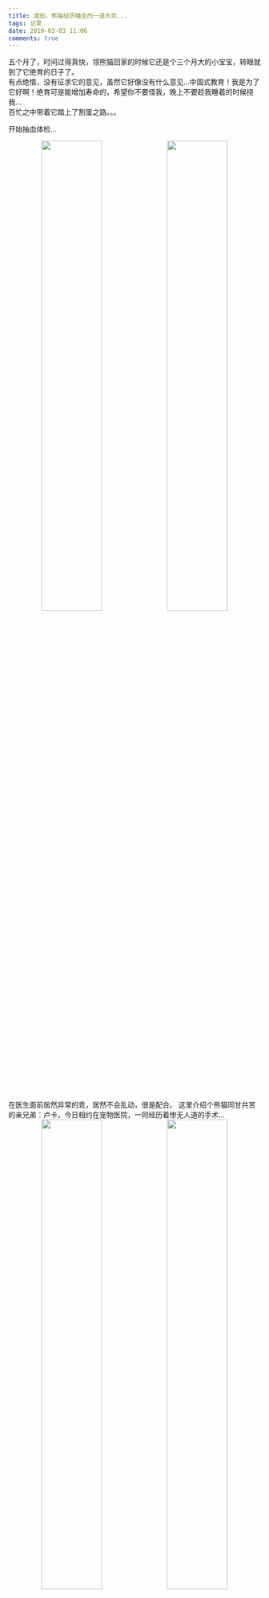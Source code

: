 ```yaml
---
title: 渡劫，熊猫经历喵生的一道大坎...
tags: 记录
date: 2019-03-03 11:06
comments: true
---
```


  五个月了，时间过得真快，领熊猫回家的时候它还是个三个月大的小宝宝，转眼就到了它绝育的日子了。  
  有点绝情，没有征求它的意见，虽然它好像没有什么意见...中国式教育！我是为了它好啊！绝育可是能增加寿命的，希望你不要怪我，晚上不要趁我睡着的时候挠我...  
  百忙之中带着它踏上了割蛋之路。。。

开始抽血体检...  
<center>
<img width="49%" src="https://cdn.wispx.cn/blog/2019/03/03/59aebf9d1320c02c.jpeg!blog.detail" />
<img width="49%" src="https://cdn.wispx.cn/blog/2019/03/03/5853d21e797a1bbe.jpeg!blog.detail" />
</center>  
在医生面前居然异常的乖，居然不会乱动，很是配合。
这里介绍个熊猫同甘共苦的亲兄弟：卢卡，今日相约在宠物医院，一同经历着惨无人道的手术...  
<center>
<img width="49%"  src="https://cdn.wispx.cn/blog/2019/03/03/3172005bacba7039.jpeg!blog.detail" />
<img width="49%"  src="https://cdn.wispx.cn/blog/2019/03/03/e2c62bef1a3b8d6d.jpeg!blog.detail" />
</center>

刚打完麻药立马就晕了...  
<center>
<img src="https://cdn.wispx.cn/blog/2019/03/03/39596e24aaafa714.jpeg!blog.detail" />
</center>  
麻药起效后，就送去手术台了，因为不能进手术室，所以过程看不到，然后熊猫出来以后是这样的...  
<center>
<img width="49%"  src="https://cdn.wispx.cn/blog/2019/03/03/fbd87eaf3440b3d9.jpeg!blog.detail">
<img width="49%"  src="https://cdn.wispx.cn/blog/2019/03/03/37faa59f0f3b868d.jpeg!blog.detail">
</center>  
刚出来，像是喝醉了酒，想站站不起来，好委屈的样子😵  
然后卢卡出来的样子，这个表情简直了  
![](https://cdn.wispx.cn/blog/2019/03/03/c868c989c3dfe388.jpg!blog.detail)

等它们兄弟俩缓了一会后，终于可以回家了，医生还送了两袋零食作为安慰给俩猫...  
回家后戴上伊丽莎白圈的熊猫...吃东西都是个问题，也不能像以前那样上蹦下跳的了，可真是委屈它了。而且它现在目光无神的样子，不会是在想着怎么解决我吧...  
![](https://cdn.wispx.cn/blog/2019/03/03/2933673e7c653fcf.jpeg!blog.detail)  

写这篇博文的时候，它正在我背后的床上盯着我看，我需要给它解释解释，希望它能原谅我(逃)